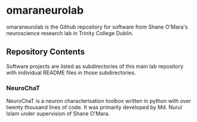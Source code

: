 # omaraneurolab

omaraneurolab is the Github repository for software from Shane O'Mara's neuroscience research lab in Trinity College Dublin.

## Repository Contents

Software projects are listed as subdirectories of this main lab repository with individual README files in those subdirectories.

### NeuroChaT

NeuroChaT is a neuron characterisation toolbox written in python with over twenty thousand lines of code. It was primarily developed by Md. Nurul Islam under supervision of Shane O'Mara.
